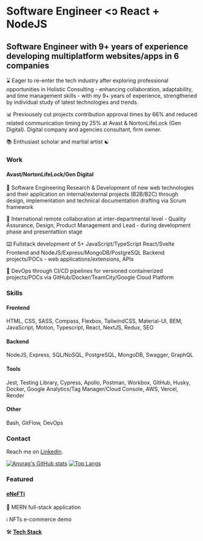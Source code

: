 # Software Engineer <ↄ React + NodeJS

## Software Engineer with 9+ years of experience developing multiplatform websites/apps in 6 companies

⌛ Eager to re-enter the tech industry after exploring professional opportunities in Holistic Consulting - enhancing collaboration, adaptability, and time management skills - with my 9+ years of experience, strengthened by individual study of latest technologies and trends.

📊 Previousely cut projects contribution approval times by 66% and reduced related communication timing by 25% at Avast & NortonLifeLock (Gen Digital). Digital company and agencies consultant, firm owner.

📚 Enthusiast scholar and martial artist ☯️ 

### Work

#### Avast/NortonLifeLock/Gen Digital

🔎 Software Engineering Research & Development of new web technologies and their application on internal/external projects (B2B/B2C) through design, implementation and technical documentation drafting via Scrum framework

👥 International remote collaboration at inter-departmental level - Quality Assurance, Design, Product Management and Lead - during development phase and presentattion stage 

⌨️ Fullstack development of 5+ JavaScript/TypeScript React/Svelte Frontend and NodeJS/Express/MongoDB/PostgreSQL Backend projects/POCs - web applications/extensions, APIs

🔁 DevOps through CI/CD pipelines for versioned containerized projects/POCs via GitHub/Docker/TeamCity/Google Cloud Platform

### Skills

#### Frontend

HTML, CSS, SASS, Compass, Flexbox, TailwindCSS, Material-UI, BEM, JavaScript, Motion, Typescript, React, NextJS, Redux, SEO

#### Backend

NodeJS, Express, SQL/NoSQL, PostgreSQL, MongoDB, Swagger, GraphQL

#### Tools

Jest, Testing Library, Cypress, Apollo, Postman, Workbox, GitHub, Husky, Docker, Google Analytics/Tag Manager/Cloud Console, AWS, Vercel, Render

#### Other

Bash, GitFlow, DevOps

### Contact 

Reach me on [LinkedIn](https://linkedin.com/in/lucatide).

[![Anurag's GitHub stats](https://github-readme-stats.vercel.app/api?username=lc-2025&show_icons=true&theme=blue-green&show=reviews,discussions_started,discussions_answered,prs_merged,prs_merged_percentage)](https://github.com/lc-2025/github-readme-stats)
[![Top Langs](https://github-readme-stats.vercel.app/api/top-langs/?username=lc-2025&lang_count=20&layout=donut-vertical)](https://github.com/anuraghazra/github-readme-stats)

### Featured

#### [eNeFTi](https://github.com/lc-2025/enefti)

📄 MERN full-stack application

ℹ️ NFTs e-commerce demo

🛠️ **[Tech Stack](https://github.com/lc-2025/enefti?tab=readme-ov-file#stack)**
